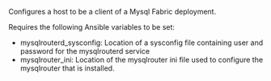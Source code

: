 Configures a host to be a client of a Mysql Fabric deployment.

Requires the following Ansible variables to be set:

- mysqlrouterd_sysconfig: Location of a sysconfig file containing user and password for the mysqlrouterd service
- mysqlrouter_ini: Location of the mysqlrouter ini file used to configure the mysqlrouter that is installed.